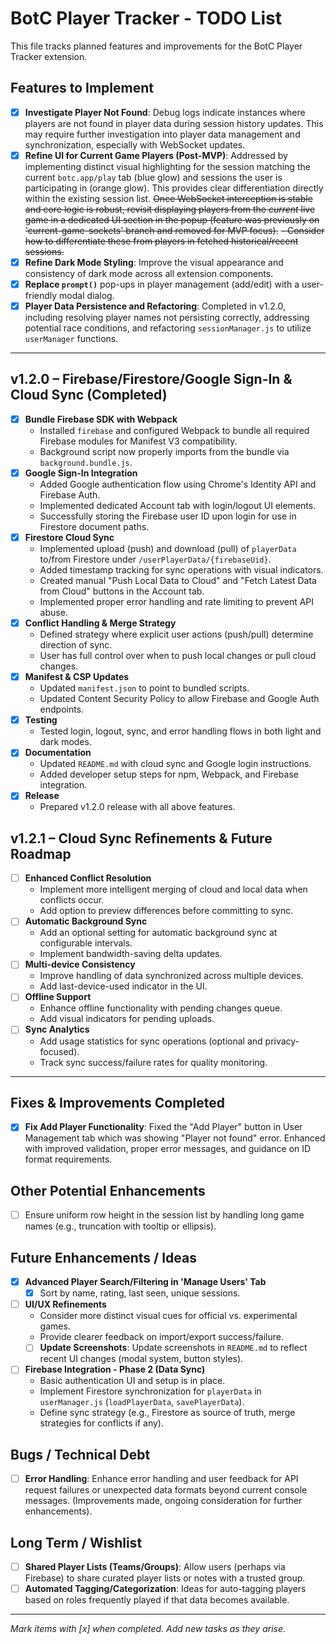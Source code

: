 # BotC Player Tracker - TODO List

This file tracks planned features and improvements for the BotC Player Tracker extension.

## Features to Implement

- [x] **Investigate Player Not Found**: Debug logs indicate instances where players are not found in player data during session history updates. This may require further investigation into player data management and synchronization, especially with WebSocket updates.
- [x] **Refine UI for Current Game Players (Post-MVP)**: Addressed by implementing distinct visual highlighting for the session matching the current `botc.app/play` tab (blue glow) and sessions the user is participating in (orange glow). This provides clear differentiation directly within the existing session list. ~~Once WebSocket interception is stable and core logic is robust, revisit displaying players from the *current* live game in a dedicated UI section in the popup (feature was previously on 'current-game-sockets' branch and removed for MVP focus).~~
    ~~- Consider how to differentiate these from players in fetched historical/recent sessions.~~
- [x] **Refine Dark Mode Styling**: Improve the visual appearance and consistency of dark mode across all extension components.
- [x] **Replace `prompt()`** pop-ups in player management (add/edit) with a user-friendly modal dialog.
- [x] **Player Data Persistence and Refactoring**: Completed in v1.2.0, including resolving player names not persisting correctly, addressing potential race conditions, and refactoring `sessionManager.js` to utilize `userManager` functions.

---

## v1.2.0 – Firebase/Firestore/Google Sign-In & Cloud Sync (Completed)

- [x] **Bundle Firebase SDK with Webpack**
    - Installed `firebase` and configured Webpack to bundle all required Firebase modules for Manifest V3 compatibility.
    - Background script now properly imports from the bundle via `background.bundle.js`.
- [x] **Google Sign-In Integration**
    - Added Google authentication flow using Chrome's Identity API and Firebase Auth.
    - Implemented dedicated Account tab with login/logout UI elements.
    - Successfully storing the Firebase user ID upon login for use in Firestore document paths.
- [x] **Firestore Cloud Sync**
    - Implemented upload (push) and download (pull) of `playerData` to/from Firestore under `/userPlayerData/{firebaseUid}`.
    - Added timestamp tracking for sync operations with visual indicators.
    - Created manual "Push Local Data to Cloud" and "Fetch Latest Data from Cloud" buttons in the Account tab.
    - Implemented proper error handling and rate limiting to prevent API abuse.
- [x] **Conflict Handling & Merge Strategy**
    - Defined strategy where explicit user actions (push/pull) determine direction of sync.
    - User has full control over when to push local changes or pull cloud changes.
- [x] **Manifest & CSP Updates**
    - Updated `manifest.json` to point to bundled scripts.
    - Updated Content Security Policy to allow Firebase and Google Auth endpoints.
- [x] **Testing**
    - Tested login, logout, sync, and error handling flows in both light and dark modes.
- [x] **Documentation**
    - Updated `README.md` with cloud sync and Google login instructions.
    - Added developer setup steps for npm, Webpack, and Firebase integration.
- [x] **Release**
    - Prepared v1.2.0 release with all above features.

## v1.2.1 – Cloud Sync Refinements & Future Roadmap

- [ ] **Enhanced Conflict Resolution**
    - Implement more intelligent merging of cloud and local data when conflicts occur.
    - Add option to preview differences before committing to sync.
- [ ] **Automatic Background Sync**
    - Add an optional setting for automatic background sync at configurable intervals.
    - Implement bandwidth-saving delta updates.
- [ ] **Multi-device Consistency**
    - Improve handling of data synchronized across multiple devices.
    - Add last-device-used indicator in the UI.
- [ ] **Offline Support**
    - Enhance offline functionality with pending changes queue.
    - Add visual indicators for pending uploads.
- [ ] **Sync Analytics**
    - Add usage statistics for sync operations (optional and privacy-focused).
    - Track sync success/failure rates for quality monitoring.

---

## Fixes & Improvements Completed

- [x] **Fix Add Player Functionality**: Fixed the "Add Player" button in User Management tab which was showing "Player not found" error. Enhanced with improved validation, proper error messages, and guidance on ID format requirements.

## Other Potential Enhancements

- [ ] Ensure uniform row height in the session list by handling long game names (e.g., truncation with tooltip or ellipsis).

## Future Enhancements / Ideas


- [x] **Advanced Player Search/Filtering in 'Manage Users' Tab**
  - [x] Sort by name, rating, last seen, unique sessions.
- [ ] **UI/UX Refinements**
  -   Consider more distinct visual cues for official vs. experimental games.
  -   Provide clearer feedback on import/export success/failure.
  - [ ] **Update Screenshots**: Update screenshots in `README.md` to reflect recent UI changes (modal system, button styles).
- [ ] **Firebase Integration - Phase 2 (Data Sync)**
    -   Basic authentication UI and setup is in place.
    -   Implement Firestore synchronization for `playerData` in `userManager.js` (`loadPlayerData`, `savePlayerData`).
    -   Define sync strategy (e.g., Firestore as source of truth, merge strategies for conflicts if any).

## Bugs / Technical Debt

- [ ] **Error Handling**: Enhance error handling and user feedback for API request failures or unexpected data formats beyond current console messages. (Improvements made, ongoing consideration for further enhancements).

## Long Term / Wishlist

- [ ] **Shared Player Lists (Teams/Groups)**: Allow users (perhaps via Firebase) to share curated player lists or notes with a trusted group.
- [ ] **Automated Tagging/Categorization**: Ideas for auto-tagging players based on roles frequently played if that data becomes available.

---
*Mark items with [x] when completed. Add new tasks as they arise.*
